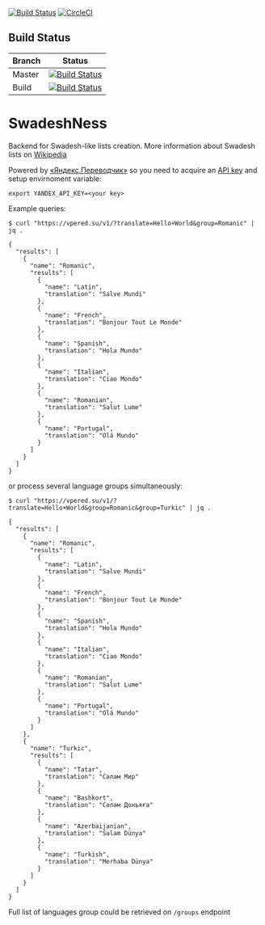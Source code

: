 [![Build Status](https://travis-ci.org/aeternas/SwadeshNess.svg?branch=master)](https://travis-ci.org/aeternas/SwadeshNess)
[![CircleCI](https://circleci.com/gh/aeternas/SwadeshNess/tree/master.svg?style=svg)](https://circleci.com/gh/aeternas/SwadeshNess/tree/master)

Build Status
------------

Branch | Status
| ------------- |:-------------:|
Master | [![Build Status]()]()
Build | [![Build Status]()]()

# SwadeshNess
Backend for Swadesh-like lists creation. More information about Swadesh lists on [Wikipedia](https://en.wikipedia.org/wiki/Swadesh_list?oldformat=true)

Powered by [«Яндекс.Переводчик»](http://translate.yandex.ru/) so you need to acquire an [API key](https://translate.yandex.ru/developers/keys) and setup envirnoment variable:
```
export YANDEX_API_KEY=<your key>
```

Example queries:

```
$ curl "https://vpered.su/v1/?translate=Hello+World&group=Romanic" | jq .

{
  "results": [
    {
      "name": "Romanic",
      "results": [
        {
          "name": "Latin",
          "translation": "Salve Mundi"
        },
        {
          "name": "French",
          "translation": "Bonjour Tout Le Monde"
        },
        {
          "name": "Spanish",
          "translation": "Hola Mundo"
        },
        {
          "name": "Italian",
          "translation": "Ciao Mondo"
        },
        {
          "name": "Romanian",
          "translation": "Salut Lume"
        },
        {
          "name": "Portugal",
          "translation": "Olá Mundo"
        }
      ]
    }
  ]
}
```
or process several language groups simultaneously:

```
$ curl "https://vpered.su/v1/?translate=Hello+World&group=Romanic&group=Turkic" | jq .

{
  "results": [
    {
      "name": "Romanic",
      "results": [
        {
          "name": "Latin",
          "translation": "Salve Mundi"
        },
        {
          "name": "French",
          "translation": "Bonjour Tout Le Monde"
        },
        {
          "name": "Spanish",
          "translation": "Hola Mundo"
        },
        {
          "name": "Italian",
          "translation": "Ciao Mondo"
        },
        {
          "name": "Romanian",
          "translation": "Salut Lume"
        },
        {
          "name": "Portugal",
          "translation": "Olá Mundo"
        }
      ]
    },
    {
      "name": "Turkic",
      "results": [
        {
          "name": "Tatar",
          "translation": "Сәлам Мир"
        },
        {
          "name": "Bashkort",
          "translation": "Сәләм Донъяға"
        },
        {
          "name": "Azerbaijanian",
          "translation": "Salam Dünya"
        },
        {
          "name": "Turkish",
          "translation": "Merhaba Dünya"
        }
      ]
    }
  ]
}
```

Full list of languages group could be retrieved on `/groups` endpoint
